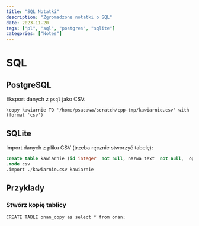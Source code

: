 ```yaml
---
title: "SQL Notatki"
description: "Zgromadzone notatki o SQL"
date: 2023-11-20
tags: ["pl", "sql", "postgres", "sqlite"]
categories: ["Notes"]
---
```


# SQL

## PostgreSQL

Eksport danych z `psql` jako CSV:

```
\copy kawiarnie TO '/home/psacawa/scratch/cpp-tmp/kawiarnie.csv' with (format 'csv')
```

## SQLite

Import danych z pliku CSV (trzeba ręcznie stworzyć tabelę):

```sql
create table kawiarnie (id integer  not null, nazwa text  not null,  opis text  not null
.mode csv
.import ./kawiarnie.csv kawiarnie
```

## Przykłady

### Stwórz kopię tablicy

```
CREATE TABLE onan_copy as select * from onan;
```
